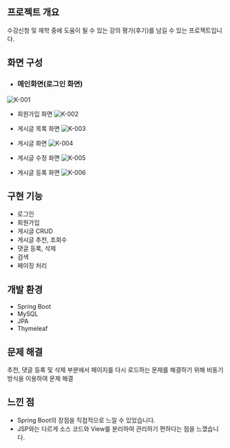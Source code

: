 ## 프로젝트 개요
수강신청 및 재학 중에 도움이 될 수 있는 강의 평가(후기)를 남길 수 있는 프로젝트입니다.

## 화면 구성
* ### 메인화면(로그인 화면)
![K-001](https://user-images.githubusercontent.com/64817851/110793078-91b33900-82b7-11eb-905c-e2f05cd59a0b.png)</br>

* 회원가입 화면
![K-002](https://user-images.githubusercontent.com/64817851/110793558-19994300-82b8-11eb-833e-d74c35651d1a.png)

* 게시글 목록 화면
![K-003](https://user-images.githubusercontent.com/64817851/110793567-1dc56080-82b8-11eb-9ca8-2940b9eb2b87.png)

* 게시글 화면
![K-004](https://user-images.githubusercontent.com/64817851/110793571-2027ba80-82b8-11eb-80b3-c1c5d7b0b4fe.png)

* 게시글 수정 화면
![K-005](https://user-images.githubusercontent.com/64817851/110793573-21f17e00-82b8-11eb-9d3f-2fc06a97d428.png)

* 게시글 등록 화면
![K-006](https://user-images.githubusercontent.com/64817851/110793578-2322ab00-82b8-11eb-97ae-73d5a146a109.png)

## 구현 기능
* 로그인
* 회원가입
* 게시글 CRUD
* 게시글 추천, 조회수
* 댓글 등록, 삭제
* 검색
* 페이징 처리

## 개발 환경
* Spring Boot
* MySQL
* JPA
* Thymeleaf

## 문제 해결
추천, 댓글 등록 및 삭제 부분에서 페이지를 다시 로드하는 문제를 해결하기 위해 비동기 방식을 이용하여 문제 해결

## 느낀 점
* Spring Boot의 장점을 직접적으로 느낄 수 있었습니다.
* JSP와는 다르게 소스 코드와 View를 분리하여 관리하기 편하다는 점을 느꼈습니다.
